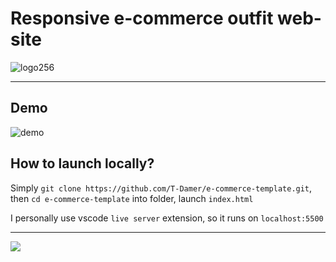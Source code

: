 # Responsive e-commerce outfit web-site

![logo256](https://user-images.githubusercontent.com/49658988/127763995-117739a8-66a5-4149-9651-4530a12c3fe9.png)

---

## Demo

![demo](https://user-images.githubusercontent.com/49658988/127864107-4c960ae7-17ac-4877-b383-59492febfab4.gif)

## How to launch locally?

Simply `git clone https://github.com/T-Damer/e-commerce-template.git`, then `cd e-commerce-template` into folder, launch `index.html`

I personally use vscode `live server` extension, so it runs on `localhost:5500`

---

<a href="https://www.buymeacoffee.com/tdamer"><img src="https://img.buymeacoffee.com/button-api/?text=Support me with a coffee&emoji=☕️&slug=tdamer&button_colour=ffcc33&font_colour=000&font_family=Lato&outline_colour=000&coffee_colour=000"></a>
